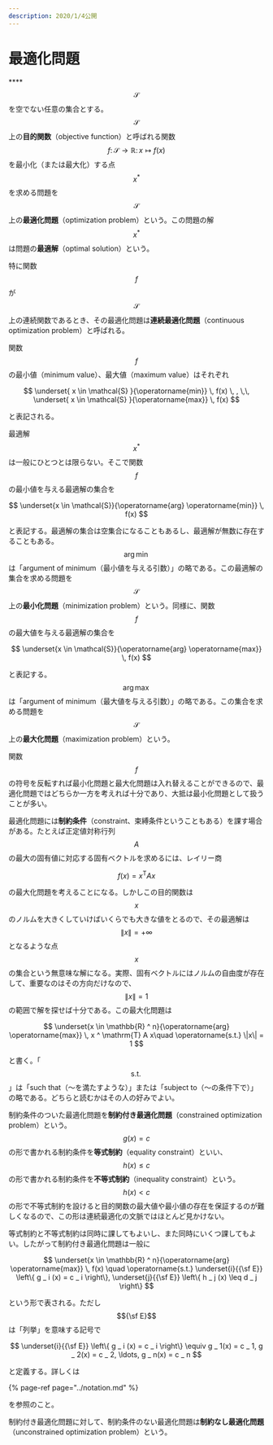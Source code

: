 ```yaml
---
description: 2020/1/4公開
---
```


# 最適化問題

\*\*\*\*$$\mathcal{S}$$を空でない任意の集合とする。$$\mathcal{S}$$上の**目的関数**（objective function）と呼ばれる関数$$f \colon \mathcal{S} \to \mathbb{R} \colon x \mapsto f(x)$$を最小化（または最大化）する点$$x ^ \ast$$を求める問題を$$\mathcal{S}$$上の**最適化問題**（optimization problem）という。この問題の解$$x ^ \ast$$は問題の**最適解**（optimal solution）という。

特に関数$$f$$が$$\mathcal{S}$$上の連続関数であるとき、その最適化問題は**連続最適化問題**（continuous optimization problem）と呼ばれる。

関数$$f$$の最小値（minimum value）、最大値（maximum value）はそれぞれ

$$
\underset{ x \in \mathcal{S} }{\operatorname{min}} \, f(x) \, , \,\, \underset{ x \in \mathcal{S} }{\operatorname{max}} \, f(x)
$$

と表記される。

最適解$$x ^ \ast$$は一般にひとつとは限らない。そこで関数$$f$$の最小値を与える最適解の集合を

$$
\underset{x \in \mathcal{S}}{\operatorname{arg} \operatorname{min}} \, f(x)
$$

と表記する。最適解の集合は空集合になることもあるし、最適解が無数に存在することもある。$$\operatorname{arg}\operatorname{min}$$は「argument of minimum（最小値を与える引数）」の略である。この最適解の集合を求める問題を$$\mathcal{S}$$上の**最小化問題**（minimization problem）という。同様に、関数$$f$$の最大値を与える最適解の集合を

$$
\underset{x \in \mathcal{S}}{\operatorname{arg} \operatorname{max}} \, f(x)
$$

と表記する。$$\operatorname{arg}\operatorname{max}$$は「argument of minimum（最大値を与える引数）」の略である。この集合を求める問題を$$\mathcal{S}$$上の**最大化問題**（maximization problem）という。

関数$$f$$の符号を反転すれば最小化問題と最大化問題は入れ替えることができるので、最適化問題ではどちらか一方を考えれば十分であり、大抵は最小化問題として扱うことが多い。

最適化問題には**制約条件**（constraint、束縛条件ということもある）を課す場合がある。たとえば正定値対称行列$$A$$の最大の固有値に対応する固有ベクトルを求めるには、レイリー商

$$
f(x) = x ^ \mathrm{T} A x
$$

の最大化問題を考えることになる。しかしこの目的関数は$$x$$のノルムを大きくしていけばいくらでも大きな値をとるので、その最適解は$$\| x \| = +\infty$$となるような点$$x$$の集合という無意味な解になる。実際、固有ベクトルにはノルムの自由度が存在して、重要なのはその方向だけなので、$$\| x \| = 1$$の範囲で解を探せば十分である。この最大化問題は

$$
\underset{x \in \mathbb{R} ^ n}{\operatorname{arg} \operatorname{max}} \, x ^ \mathrm{T} A x\quad \operatorname{s.t.} \|x\| = 1
$$

と書く。「$$\operatorname{s.t.}$$」は「such that（〜を満たすような）」または「subject to（〜の条件下で）」の略である。どちらと読むかはその人の好みでよい。

制約条件のついた最適化問題を**制約付き最適化問題**（constrained optimization problem）という。$$g(x) = c$$の形で書かれる制約条件を**等式制約**（equality constraint）といい、$$h(x) \leq c$$の形で書かれる制約条件を**不等式制約**（inequality constraint）という。$$h(x) < c$$の形で不等式制約を設けると目的関数の最大値や最小値の存在を保証するのが難しくなるので、この形は連続最適化の文脈ではほとんど見かけない。

等式制約と不等式制約は同時に課してもよいし、また同時にいくつ課してもよい。したがって制約付き最適化問題は一般に

$$
\underset{x \in \mathbb{R} ^ n}{\operatorname{arg} \operatorname{max}} \, f(x) \quad \operatorname{s.t.} \underset{i}{{\sf E}} \left\{ g _ i (x) = c _ i \right\}, \underset{j}{{\sf E}} \left\{ h _ j (x) \leq d _ j \right\}
$$

という形で表される。ただし$${\sf E}$$は「列挙」を意味する記号で

$$
\underset{i}{{\sf E}} \left\{ g _ i (x) = c _ i \right\} \equiv g _ 1(x) = c _ 1, g _ 2(x) = c _ 2, \ldots, g _ n(x) = c _ n
$$

と定義する。詳しくは

{% page-ref page="../notation.md" %}

を参照のこと。

制約付き最適化問題に対して、制約条件のない最適化問題は**制約なし最適化問題**（unconstrained optimization problem）という。

